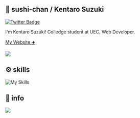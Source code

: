 ## 🍣 sushi-chan / Kentaro Suzuki
[![Twitter Badge](https://img.shields.io/badge/twitter-%40sushi__chan__sub-blue?style=for-the-badge&logo=twitter)](https://x.com/sushi_chan_sub)

I'm Kentaro Suzuki! Colledge student at UEC, Web Developer.

[My Website ✈️](https://www.sushichan.live)

<!-- github-readme-stats -->
<picture>
<source
  srcset="https://github-readme-stats-two-xi-45.vercel.app/api?username=sushi-chaaaan&show_icons=true&theme=dark"
  media="(prefers-color-scheme: dark)"
/>
<source
  srcset="https://github-readme-stats-two-xi-45.vercel.app/api?username=sushi-chaaaan&show_icons=true"
  media="(prefers-color-scheme: light), (prefers-color-scheme: no-preference)"
/>
<img src="https://github-readme-stats-two-xi-45.vercel.app/api?username=sushi-chaaaan&show_icons=true" />
</picture>

## ⚙️ skills
![My Skills](https://skillicons.dev/icons?theme=light&perline=5&i=html,css,tailwind,js,ts,nextjs,react,astro,nodejs,vite,workers,cloudflare,py,docker,git,github,githubactions,discord,twitter,vscode)

## 🤔 info

<picture>
<source
  srcset="https://github-readme-stats-two-xi-45.vercel.app/api/top-langs?username=sushi-chaaaan&theme=dark&hide=c,tex,jupyter%20notebook,python"
  media="(prefers-color-scheme: dark)"
/>
<source
  srcset="https://github-readme-stats-two-xi-45.vercel.app/api/top-langs?username=sushi-chaaaan&hide=c,tex,jupyter%20notebook,python"
  media="(prefers-color-scheme: light), (prefers-color-scheme: no-preference)"
/>
<img src="https://github-readme-stats-two-xi-45.vercel.app/api/top-langs?username=sushi-chaaaan&hide=c,tex,jupyter%20notebook,python" />
</picture>
<!-- github-readme-stats -->
